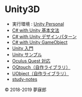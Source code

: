 # Unity3D

* 実行環境 : [Unity Personal](https://store.unity.com/ja/products/unity-personal?_ga=2.202349265.1394476263.1522127300-1125506677.1522127300) 
* [C# with Unity 基本文法](https://github.com/mubirou/HelloWorld/blob/master/languages/C%23Unity/C%23Unity_reference.md)
* [C# with Unity デザインパターン](https://github.com/mubirou/HelloWorld/blob/master/languages/C%23Unity/C%23Unity_pattern.md)
* [C# with Unity GameObject](https://github.com/mubirou/Unity/tree/master/examples)
* [Unity 入門](https://github.com/mubirou/Unity/tree/master/introduction)
* [Unity サンプル](https://github.com/mubirou/Unity/tree/master/sample)
* [Oculus Quest 対応](https://github.com/mubirou/Unity/tree/master/oculusquest)
* [OQtouch（自作ライブラリ）](https://github.com/mubirou/Unity/tree/master/oqtouch)
* [UObject（自作ライブラリ）](https://github.com/mubirou/Unity/tree/master/uobject)
* [study-notes](https://github.com/mubirou/Unity/tree/master/uobject)

© 2018-2019 夢寐郎